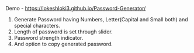 Demo - https://lokeshloki3.github.io/Password-Generator/

1. Generate Password having Numbers, Letter(Capital and Small both) and special characters.
2. Length of password is set through slider.
3. Password strength indicator.
4. And option to copy generated password.
